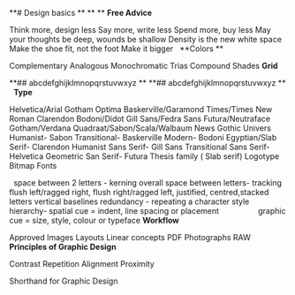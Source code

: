 **# Design basics
**
**
**
**Free Advice**

Think more, design less
Say more, write less
Spend more, buy less
May your thoughts be deep, wounds be shallow
Density is the new white space
Make the shoe fit, not the foot
Make it bigger
 
**Colors **

Complementary
Analogous
Monochromatic
Trias
Compound
Shades
**Grid**

**## abcdefghijklmnopqrstuvwxyz
**
**## abcdefghijklmnopqrstuvwxyz
**
 
**Type**

Helvetica/Arial
Gotham
Optima
Baskerville/Garamond
Times/Times New Roman
Clarendon
Bodoni/Didot
Gill Sans/Fedra Sans
Futura/Neutraface
Gotham/Verdana
Quadraat/Sabon/Scala/Walbaum
News Gothic
Univers
Humanist- Sabon
Transitional- Baskerville
Modern- Bodoni
Egyptian/Slab Serif- Clarendon
Humanist Sans Serif- Gill Sans
Transitional Sans Serif- Helvetica
Geometric San Serif- Futura
Thesis family ( Slab serif)
Logotype
Bitmap Fonts

 
space between 2 letters - kerning
overall space between letters- tracking
flush left/ragged right, flush right/ragged left, justified, centred,stacked letters
vertical baselines
redundancy - repeating a character style
hierarchy- spatial cue = indent, line spacing or placement
                 graphic cue = size, style, colour or typeface
**Workflow**

Approved Images
Layouts
Linear concepts
PDF
Photographs RAW
**Principles of Graphic Design**

Contrast
Repetition
Alignment
Proximity

Shorthand for Graphic Design

